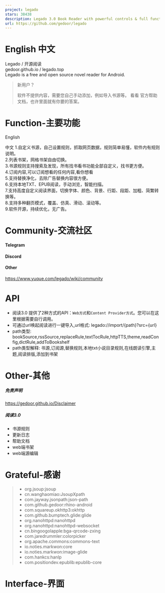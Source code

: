 ```yaml
---
project: legado
stars: 38438
description: Legado 3.0 Book Reader with powerful controls & full functions❤️阅读3.0, 阅读是一款可以自定义来源阅读网络内容的工具，为广大网络文学爱好者提供一种方便、快捷舒适的试读体验。
url: https://github.com/gedoor/legado
---
```


English 中文
==========

Legado / 开源阅读  
gedoor.github.io / legado.top  
Legado is a free and open source novel reader for Android.

> 新用户？
> 
> 软件不提供内容，需要您自己手动添加，例如导入书源等。 看看 官方帮助文档，也许里面就有你要的答案。

Function-主要功能
=============

English

中文 1.自定义书源，自己设置规则，抓取网页数据，规则简单易懂，软件内有规则说明。  
2.列表书架，网格书架自由切换。  
3.书源规则支持搜索及发现，所有找书看书功能全部自定义，找书更方便。  
4.订阅内容,可以订阅想看的任何内容,看你想看  
5.支持替换净化，去除广告替换内容很方便。  
6.支持本地TXT、EPUB阅读，手动浏览，智能扫描。  
7.支持高度自定义阅读界面，切换字体、颜色、背景、行距、段距、加粗、简繁转换等。  
8.支持多种翻页模式，覆盖、仿真、滑动、滚动等。  
9.软件开源，持续优化，无广告。

Community-交流社区
==============

#### Telegram

#### Discord

#### Other

https://www.yuque.com/legado/wiki/community

API
===

-   阅读3.0 提供了2种方式的API：`Web方式`和`Content Provider方式`。您可以在这里根据需要自行调用。
-   可通过url唤起阅读进行一键导入,url格式: legado://import/{path}?src={url}
-   path类型: bookSource,rssSource,replaceRule,textTocRule,httpTTS,theme,readConfig,dictRule,addToBookshelf
-   path类型解释: 书源,订阅源,替换规则,本地txt小说目录规则,在线朗读引擎,主题,阅读排版,添加到书架

Other-其他
========

##### 免责声明

https://gedoor.github.io/Disclaimer

##### 阅读3.0

-   书源规则
-   更新日志
-   帮助文档
-   web端书架
-   web端源编辑

Grateful-感谢
===========

> -   org.jsoup:jsoup
> -   cn.wanghaomiao:JsoupXpath
> -   com.jayway.jsonpath:json-path
> -   com.github.gedoor:rhino-android
> -   com.squareup.okhttp3:okhttp
> -   com.github.bumptech.glide:glide
> -   org.nanohttpd:nanohttpd
> -   org.nanohttpd:nanohttpd-websocket
> -   cn.bingoogolapple:bga-qrcode-zxing
> -   com.jaredrummler:colorpicker
> -   org.apache.commons:commons-text
> -   io.noties.markwon:core
> -   io.noties.markwon:image-glide
> -   com.hankcs:hanlp
> -   com.positiondev.epublib:epublib-core

Interface-界面
============

